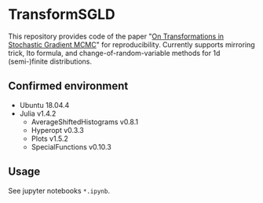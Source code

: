 # TransformSGLD

This repository provides code of the paper "[On Transformations in Stochastic Gradient MCMC](https://arxiv.org/abs/1903.02750)" for reproducibility.
Currently supports mirroring trick, Ito formula, and change-of-random-variable methods for 1d (semi-)finite distributions.

## Confirmed environment
* Ubuntu 18.04.4
* Julia v1.4.2
  * AverageShiftedHistograms v0.8.1
  * Hyperopt v0.3.3
  * Plots v1.5.2
  * SpecialFunctions v0.10.3

## Usage
See jupyter notebooks `*.ipynb`.
